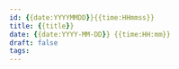 ```yaml
---
id: {{date:YYYYMMDD}}{{time:HHmmss}}
title: {{title}}
date: {{date:YYYY-MM-DD}} {{time:HH:mm}}
draft: false
tags: 
---
```

